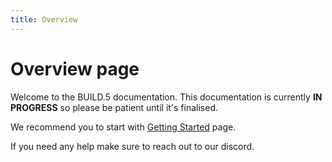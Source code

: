 ```yaml
---
title: Overview
---
```


# Overview page

Welcome to the BUILD.5 documentation. This documentation is currently **IN PROGRESS** so please be patient until it's finalised. 

We recommend you to start with [Getting Started](getting_started) page.

If you need any help make sure to reach out to our discord.